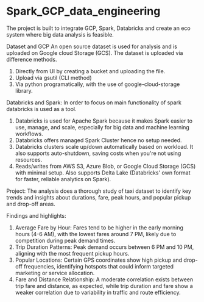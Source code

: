 # Spark_GCP_data_engineering
The project is built to integrate GCP, Spark, Databricks and create an eco system where big data analysis is feasible.

Dataset and GCP
An open source dataset is used for analysis and is uploaded on Google cloud Storage (GCS). The dataset is uploaded via difference methods.
1. Directly from UI by creating a bucket and uploading the file.
2. Upload via gsutil (CLI method)
3. Via python programatically, with the use of google-cloud-storage library.

Databricks and Spark:
In order to focus on main functionality of spark databricks is used as a tool.
1. Databricks is used for Apache Spark because it makes Spark easier to use, manage, and scale, especially for big data and machine learning workflows.
2. Databricks offers managed Spark Cluster hence no setup needed.
3. Databricks clusters scale up/down automatically based on workload. It also supports auto-shutdown, saving costs when you're not using resources.
4. Reads/writes from AWS S3, Azure Blob, or Google Cloud Storage (GCS) with minimal setup. Also supports Delta Lake (Databricks' own format for faster, reliable analytics on Spark).

Project:
The analysis does a thorough study of taxi dataset to identify key trends and insights about durations, fare, peak hours, and popular pickup and drop-off areas.

Findings and highlights:
1. Average Fare by Hour: Fares tend to be higher in the early morning hours (4-6 AM), with the lowest fares around 7 PM, likely due to competition during peak demand times.
2. Trip Duration Patterns: Peak demand occurs between 6 PM and 10 PM, aligning with the most frequent pickup hours.
3. Popular Locations: Certain GPS coordinates show high pickup and drop-off frequencies, identifying hotspots that could inform targeted marketing or service allocation.
4. Fare and Distance Relationship: A moderate correlation exists between trip fare and distance, as expected, while trip duration and fare show a weaker correlation due to variability in traffic and route efficiency.
